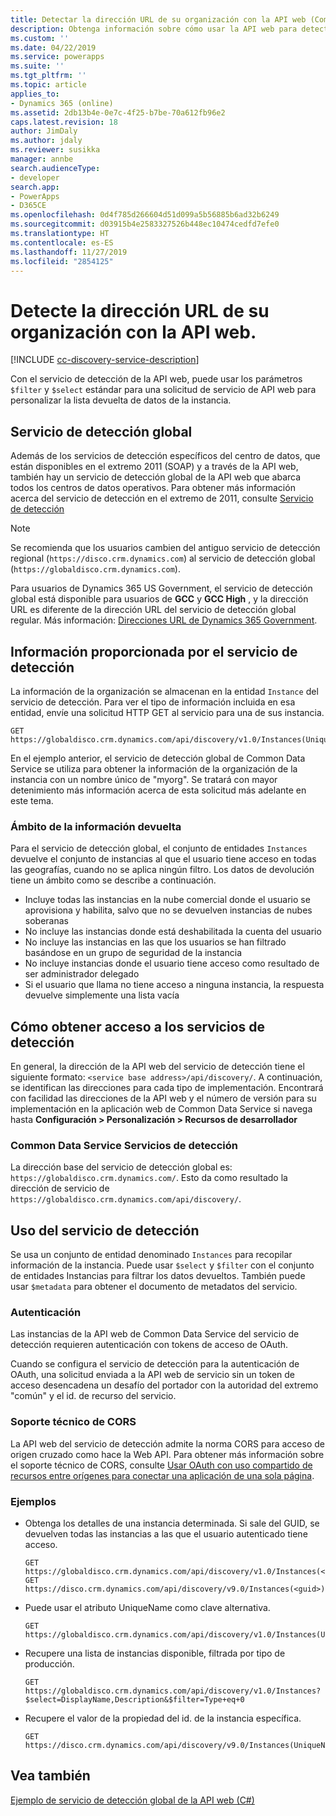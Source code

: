 ```yaml
---
title: Detectar la dirección URL de su organización con la API web (Common Data Service)| Microsoft Docs
description: Obtenga información sobre cómo usar la API web para detectar en el tiempo de ejecución las organizaciones o instancias a las que pertenece el usuario que ha iniciado sesión
ms.custom: ''
ms.date: 04/22/2019
ms.service: powerapps
ms.suite: ''
ms.tgt_pltfrm: ''
ms.topic: article
applies_to:
- Dynamics 365 (online)
ms.assetid: 2db13b4e-0e7c-4f25-b7be-70a612fb96e2
caps.latest.revision: 18
author: JimDaly
ms.author: jdaly
ms.reviewer: susikka
manager: annbe
search.audienceType:
- developer
search.app:
- PowerApps
- D365CE
ms.openlocfilehash: 0d4f785d266604d51d099a5b56885b6ad32b6249
ms.sourcegitcommit: d03915b4e2583327526b448ec10474cedfd7efe0
ms.translationtype: HT
ms.contentlocale: es-ES
ms.lasthandoff: 11/27/2019
ms.locfileid: "2854125"
---
```

# <a name="discover-the-url-for-your-organization-using-the-web-api"></a>Detecte la dirección URL de su organización con la API web.

[!INCLUDE [cc-discovery-service-description](../includes/cc-discovery-service-description.md)]

Con el servicio de detección de la API web, puede usar los parámetros `$filter` y `$select` estándar para una solicitud de servicio de API web para personalizar la lista devuelta de datos de la instancia.
<!-- TODO should only talk about the global discovery service -->

## <a name="global-discovery-service"></a>Servicio de detección global

Además de los servicios de detección específicos del centro de datos, que están disponibles en el extremo 2011 (SOAP) y a través de la API web, también hay un servicio de detección global de la API web que abarca todos los centros de datos operativos. Para obtener más información acerca del servicio de detección en el extremo de 2011, consulte [Servicio de detección](../org-service/discovery-service.md)

> [!NOTE]
> Se recomienda que los usuarios cambien del antiguo servicio de detección regional (`https://disco.crm.dynamics.com`) al servicio de detección global (`https://globaldisco.crm.dynamics.com`).
> 
> Para usuarios de Dynamics 365 US Government, el servicio de detección global está disponible para usuarios de **GCC** y **GCC High** , y la dirección URL es diferente de la dirección URL del servicio de detección global regular. Más información: [Direcciones URL de Dynamics 365 Government](https://docs.microsoft.com/dynamics365/customer-engagement/admin/government/microsoft-dynamics-365-government#dynamics-365-us-government-urls).

  
## <a name="information-provided-by-the-discovery-service"></a>Información proporcionada por el servicio de detección 
 
 La información de la organización se almacenan en la entidad `Instance` del servicio de detección.  Para ver el tipo de información incluida en esa entidad, envíe una solicitud HTTP GET al servicio para una de sus instancia.  
  
```http  
GET https://globaldisco.crm.dynamics.com/api/discovery/v1.0/Instances(UniqueName='myorg')  
```  
  
En el ejemplo anterior, el servicio de detección global de Common Data Service se utiliza para obtener la información de la organización de la instancia con un nombre único de "myorg". Se tratará con mayor detenimiento más información acerca de esta solicitud más adelante en este tema.  

 

  
### <a name="scope-of-the-returned-information"></a>Ámbito de la información devuelta

Para el servicio de detección global, el conjunto de entidades `Instances` devuelve el conjunto de instancias al que el usuario tiene acceso en todas las geografías, cuando no se aplica ningún filtro.   Los datos de devolución tiene un ámbito como se describe a continuación.  
  
-   Incluye todas las instancias en la nube comercial donde el usuario se aprovisiona y habilita, salvo que no se devuelven instancias de nubes soberanas
-   No incluye las instancias donde está deshabilitada la cuenta del usuario
-   No incluye las instancias en las que los usuarios se han filtrado basándose en un grupo de seguridad de la instancia
-   No incluye instancias donde el usuario tiene acceso como resultado de ser administrador delegado
-   Si el usuario que llama no tiene acceso a ninguna instancia, la respuesta devuelve simplemente una lista vacía

## <a name="how-to-access-the-discovery-services"></a>Cómo obtener acceso a los servicios de detección

En general, la dirección de la API web del servicio de detección tiene el siguiente formato: `<service base address>/api/discovery/`.  A continuación, se identifican las direcciones para cada tipo de implementación. Encontrará con facilidad las direcciones de la API web y el número de versión para su implementación en la aplicación web de Common Data Service si navega hasta **Configuración > Personalización > Recursos de desarrollador**  
  
### <a name="common-data-service-discovery-services"></a>Common Data Service Servicios de detección  

La dirección base del servicio de detección global es: `https://globaldisco.crm.dynamics.com/`. Esto da como resultado la dirección de servicio de `https://globaldisco.crm.dynamics.com/api/discovery/`.  
  
## <a name="using-the-discovery-service"></a>Uso del servicio de detección  

Se usa un conjunto de entidad denominado `Instances` para recopilar información de la instancia. Puede usar `$select` y `$filter` con el conjunto de entidades Instancias para filtrar los datos devueltos. También puede usar `$metadata` para obtener el documento de metadatos del servicio.  
  
### <a name="authentication"></a>Autenticación

Las instancias de la API web de Common Data Service del servicio de detección requieren autenticación con tokens de acceso de OAuth.

Cuando se configura el servicio de detección para la autenticación de OAuth, una solicitud enviada a la API web de servicio sin un token de acceso desencadena un desafío del portador con la autoridad del extremo "común" y el id. de recurso del servicio.
### <a name="cors-support"></a>Soporte técnico de CORS

La API web del servicio de detección admite la norma CORS para acceso de origen cruzado como hace la Web API.  Para obtener más información sobre el soporte técnico de CORS, consulte [Usar OAuth con uso compartido de recursos entre orígenes para conectar una aplicación de una sola página](../oauth-cross-origin-resource-sharing-connect-single-page-application.md).  
  
### <a name="examples"></a>Ejemplos  
  
-   Obtenga los detalles de una instancia determinada. Si sale del GUID, se devuelven todas las instancias a las que el usuario autenticado tiene acceso.  
  
    ```http      
    GET https://globaldisco.crm.dynamics.com/api/discovery/v1.0/Instances(<guid>)
    GET https://disco.crm.dynamics.com/api/discovery/v9.0/Instances(<guid>)  
    ```  
  
-   Puede usar el atributo UniqueName como clave alternativa.  
  
    ```http  
    GET https://globaldisco.crm.dynamics.com/api/discovery/v1.0/Instances(UniqueName='myorg')  
    ```  
  
-   Recupere una lista de instancias disponible, filtrada por tipo de producción.  
  
    ```http  
    GET https://globaldisco.crm.dynamics.com/api/discovery/v1.0/Instances?$select=DisplayName,Description&$filter=Type+eq+0   
    ```  
  
-   Recupere el valor de la propiedad del id. de la instancia específica.  
  
    ```http  
    GET https://disco.crm.dynamics.com/api/discovery/v9.0/Instances(UniqueName='myorg')/Id/$value  
    ```

## <a name="see-also"></a>Vea también

[Ejemplo de servicio de detección global de la API web (C#)](samples/global-discovery-service-csharp.md)

